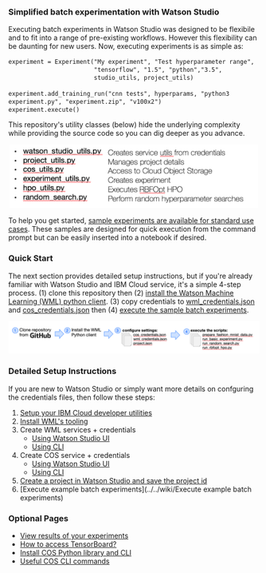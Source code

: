 <!--- [instructions: quick start](#Quick-Start)

[instructions: detailed](#Detailed-Setup-Instructions)-->

### Simplified batch experimentation with Watson Studio
Executing batch experiments in Watson Studio was designed to be flexibile and to fit into a range of pre-existing workflows. However this flexibility can be daunting for new users.  Now, executing experiments is as simple as:

```
experiment = Experiment("My experiment", "Test hyperparameter range",
                        "tensorflow", "1.5", "python","3.5",
                        studio_utils, project_utils)
                        
experiment.add_training_run("cnn tests", hyperparams, "python3 experiment.py", "experiment.zip", "v100x2")
experiment.execute()
```

This repository's utility classes (below) hide the underlying complexity while providing the source code so you can dig deeper as you advance.  

<p align="center">
  <img width=500 src="media/utils_explained.png?">
</p>

To help you get started, [sample experiments are available for standard use cases]().  These samples are designed for quick execution from the command prompt but can be easily inserted into a notebook if desired.

### Quick Start
The next section provides detailed setup instructions, but if you're already familiar with Watson Studio and IBM Cloud service, it's a simple 4-step process. (1) clone this repository then (2) [install the Watson Machine Learning (WML) python client](https://wml-api-pyclient-dev.mybluemix.net/).  (3)  copy credentials to [wml_credentials.json](settings/wml_credentials.json) and [cos_credentials.json](settings/cos_credentials.json) then (4) [execute the sample batch experiments]().

<p align="center">
  <img src="media/getting_started.png?">
</p>

### Detailed Setup Instructions
If you are new to Watson Studio or simply want more details on confguring the credentials files, then follow these steps:

1. [Setup your IBM Cloud developer utilities](../../wiki/Setup-your-IBM-Cloud-developer-tools)
2. [Install WML's tooling](../../wiki/Install-WML's-tooling)
3. Create WML services + credentials
   - [Using Watson Studio UI](../../wiki/Create-WML-service-via-ui)
   - [Using CLI](../../wiki/Create-WML-service-via-CLI)
4. Create COS service + credentials
   - [Using Watson Studio UI](../../wiki/Create-COS-service-via-ui)
   - [Using CLI](../../wiki/Create-WML-service-via-CLI)
5. [Create a project in Watson Studio and save the project id](../../wiki/Create-new-project-then-save-the-project-id)
6. [Execute example batch experiments](../../wiki/Execute example batch experiments)

### Optional Pages
- [View results of your experiments](../../wiki/View-results-of-your-experiments)
- [How to access TensorBoard?](How-to-access-TensorBoard)
- [Install COS Python library and CLI](../../wiki/Install-COS-Python-library-and-CLI)
- [Useful COS CLI commands](../../wiki/Useful-COS-CLI-commands)
